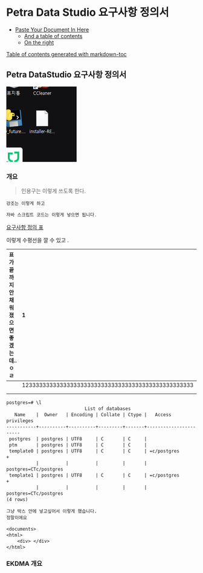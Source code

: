 # Petra Data Studio 요구사항 정의서

* [Paste Your Document In Here](petra-data-studio.md#paste-your-document-in-here)
  * [And a table of contents](petra-data-studio.md#and-a-table-of-contents)
  * [On the right](petra-data-studio.md#on-the-right)

[Table of contents generated with markdown-toc](http://ecotrust-canada.github.io/markdown-toc/)

## Petra DataStudio 요구사항 정의서

![image-20200511123854473](../../../.gitbook/assets/image-20200508172942512%20%281%29.png)

### 개요

> 인용구는 이렇게 쓰도록 한다.

`강조는 이렇게 하고`

```javascript
자바 스크립트 코드는 이렇게 넣으면 됩니다.
```

[요구사항 정의 표](https://docs.google.com/spreadsheets/d/1htLRTub0Rnggm9AoDVn2KFi21Gt0KK6ZEDJUu9GyLxE/edit?usp=sharing)

이렇게 수평선을 깔 수 있고 .

| 표가 끝까지 안채워졌으면 좋겠는데.. ㅇㄹ | 1 | 2 |
| :--- | :--- | :--- |
|  | 12333333333333333333333333333333333333333333333333 | 111111111111111111111111111111112222222222222222221 |
|  |  |  |
|  |  |  |

```text
postgres=# \l
                             List of databases
   Name    |  Owner   | Encoding | Collate | Ctype |   Access privileges
-----------+----------+----------+---------+-------+-----------------------
 postgres  | postgres | UTF8     | C       | C     |
 ptm       | postgres | UTF8     | C       | C     |
 template0 | postgres | UTF8     | C       | C     | =c/postgres          +
           |          |          |         |       | postgres=CTc/postgres
 template1 | postgres | UTF8     | C       | C     | =c/postgres          +
           |          |          |         |       | postgres=CTc/postgres
(4 rows)
```

```text
그냥 박스 안에 넣고싶어서 이렇게 했습니다.
정말이에요
```

```http
<documents>
<html>
    <div> </div>
</html>
```

### EKDMA 개요

